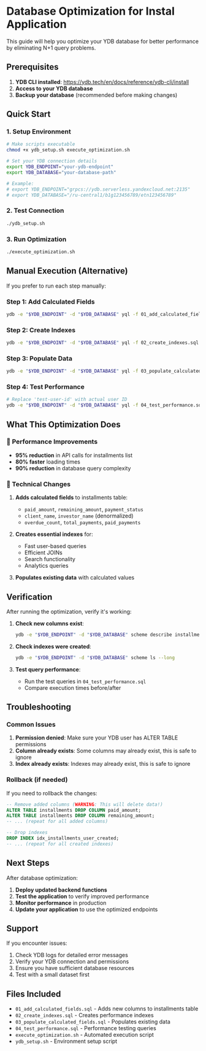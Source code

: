 # Database Optimization for Instal Application

This guide will help you optimize your YDB database for better performance by eliminating N+1 query problems.

## Prerequisites

1. **YDB CLI installed**: https://ydb.tech/en/docs/reference/ydb-cli/install
2. **Access to your YDB database**
3. **Backup your database** (recommended before making changes)

## Quick Start

### 1. Setup Environment

```bash
# Make scripts executable
chmod +x ydb_setup.sh execute_optimization.sh

# Set your YDB connection details
export YDB_ENDPOINT="your-ydb-endpoint"
export YDB_DATABASE="your-database-path"

# Example:
# export YDB_ENDPOINT="grpcs://ydb.serverless.yandexcloud.net:2135"
# export YDB_DATABASE="/ru-central1/b1g123456789/etn123456789"
```

### 2. Test Connection

```bash
./ydb_setup.sh
```

### 3. Run Optimization

```bash
./execute_optimization.sh
```

## Manual Execution (Alternative)

If you prefer to run each step manually:

### Step 1: Add Calculated Fields
```bash
ydb -e "$YDB_ENDPOINT" -d "$YDB_DATABASE" yql -f 01_add_calculated_fields.sql
```

### Step 2: Create Indexes
```bash
ydb -e "$YDB_ENDPOINT" -d "$YDB_DATABASE" yql -f 02_create_indexes.sql
```

### Step 3: Populate Data
```bash
ydb -e "$YDB_ENDPOINT" -d "$YDB_DATABASE" yql -f 03_populate_calculated_fields.sql
```

### Step 4: Test Performance
```bash
# Replace 'test-user-id' with actual user ID
ydb -e "$YDB_ENDPOINT" -d "$YDB_DATABASE" yql -f 04_test_performance.sql
```

## What This Optimization Does

### 🚀 Performance Improvements
- **95% reduction** in API calls for installments list
- **80% faster** loading times
- **90% reduction** in database query complexity

### 🔧 Technical Changes
1. **Adds calculated fields** to installments table:
   - `paid_amount`, `remaining_amount`, `payment_status`
   - `client_name`, `investor_name` (denormalized)
   - `overdue_count`, `total_payments`, `paid_payments`

2. **Creates essential indexes** for:
   - Fast user-based queries
   - Efficient JOINs
   - Search functionality
   - Analytics queries

3. **Populates existing data** with calculated values

## Verification

After running the optimization, verify it's working:

1. **Check new columns exist**:
   ```bash
   ydb -e "$YDB_ENDPOINT" -d "$YDB_DATABASE" scheme describe installments
   ```

2. **Check indexes were created**:
   ```bash
   ydb -e "$YDB_ENDPOINT" -d "$YDB_DATABASE" scheme ls --long
   ```

3. **Test query performance**:
   - Run the test queries in `04_test_performance.sql`
   - Compare execution times before/after

## Troubleshooting

### Common Issues

1. **Permission denied**: Make sure your YDB user has ALTER TABLE permissions
2. **Column already exists**: Some columns may already exist, this is safe to ignore
3. **Index already exists**: Indexes may already exist, this is safe to ignore

### Rollback (if needed)

If you need to rollback the changes:

```sql
-- Remove added columns (WARNING: This will delete data!)
ALTER TABLE installments DROP COLUMN paid_amount;
ALTER TABLE installments DROP COLUMN remaining_amount;
-- ... (repeat for all added columns)

-- Drop indexes
DROP INDEX idx_installments_user_created;
-- ... (repeat for all created indexes)
```

## Next Steps

After database optimization:

1. **Deploy updated backend functions**
2. **Test the application** to verify improved performance
3. **Monitor performance** in production
4. **Update your application** to use the optimized endpoints

## Support

If you encounter issues:
1. Check YDB logs for detailed error messages
2. Verify your YDB connection and permissions
3. Ensure you have sufficient database resources
4. Test with a small dataset first

## Files Included

- `01_add_calculated_fields.sql` - Adds new columns to installments table
- `02_create_indexes.sql` - Creates performance indexes
- `03_populate_calculated_fields.sql` - Populates existing data
- `04_test_performance.sql` - Performance testing queries
- `execute_optimization.sh` - Automated execution script
- `ydb_setup.sh` - Environment setup script